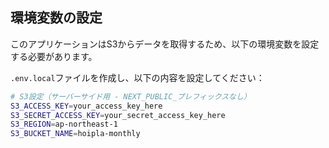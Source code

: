 
## 環境変数の設定

このアプリケーションはS3からデータを取得するため、以下の環境変数を設定する必要があります。

`.env.local`ファイルを作成し、以下の内容を設定してください：

```bash
# S3設定（サーバーサイド用 - NEXT_PUBLIC_プレフィックスなし）
S3_ACCESS_KEY=your_access_key_here
S3_SECRET_ACCESS_KEY=your_secret_access_key_here
S3_REGION=ap-northeast-1
S3_BUCKET_NAME=hoipla-monthly
```
